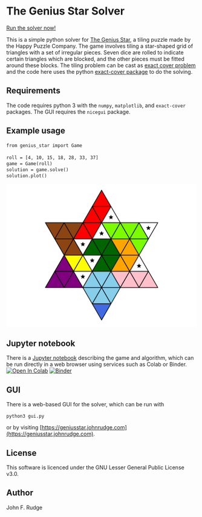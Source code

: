# The Genius Star Solver

[Run the solver now!](https://geniusstar.johnrudge.com)

This is a simple python solver for [The Genius Star](https://www.happypuzzle.co.uk/word-maths-and-shape-games/the-genius-star), a tiling puzzle made by the Happy Puzzle Company. The game involves tiling a star-shaped grid of triangles with a set of irregular pieces. Seven dice are rolled to indicate certain triangles which are blocked, and the other pieces must be fitted around these blocks. The tiling problem can be cast as [exact cover problem](https://en.wikipedia.org/wiki/Exact_cover) and the code here uses the python [exact-cover package](https://github.com/jwg4/exact_cover) to do the solving.

## Requirements

The code requires python 3 with the `numpy`, `matplotlib`, and `exact-cover` packages. The GUI requires the `nicegui` package.

## Example usage

```
from genius_star import Game

roll = [4, 10, 15, 18, 28, 33, 37]
game = Game(roll)
solution = game.solve()
solution.plot()
```

![Screenshot](example_solution.svg)

## Jupyter notebook

There is a [Jupyter notebook](description.ipynb) describing the game and algorithm, which can be run directly in a web browser using services such as Colab or Binder. [![Open In Colab](https://colab.research.google.com/assets/colab-badge.svg)](https://colab.research.google.com/drive/1SNbcegEdsjfifolCRRMD0PY8gWDynWIb?usp=sharing)
      [![Binder](https://mybinder.org/badge_logo.svg)](https://mybinder.org/v2/gh/johnrudge/genius_star/HEAD?labpath=description.ipynb)

## GUI

There is a web-based GUI for the solver, which can be run with
```
python3 gui.py
```
or by visiting [https://geniusstar.johnrudge.com](https://geniusstar.johnrudge.com).

      
## License

This software is licenced under the GNU Lesser General Public License v3.0.

## Author

John F. Rudge
